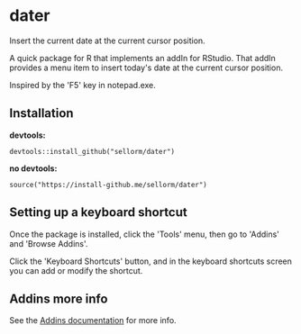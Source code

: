 # dater

Insert the current date at the current cursor position.

A quick package for R that implements an addIn for RStudio. That addIn provides a menu item to insert today's date at the current cursor position.

Inspired by the 'F5' key in notepad.exe.

## Installation

**devtools:**

```
devtools::install_github("sellorm/dater")
```

**no devtools:**

```
source("https://install-github.me/sellorm/dater")
```

## Setting up a keyboard shortcut

Once the package is installed, click the 'Tools' menu, then go to 'Addins' and 'Browse Addins'.

Click the 'Keyboard Shortcuts' button, and in the keyboard shortcuts screen you can add or modify the shortcut.

## Addins more info

See the [Addins documentation](https://rstudio.github.io/rstudioaddins/) for more info.
